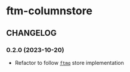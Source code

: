 # ftm-columnstore

## CHANGELOG

### 0.2.0 (2023-10-20)

- Refactor to follow [`ftmq`](https://github.com/investigativedata/ftmq) store implementation
